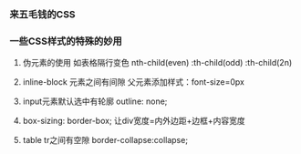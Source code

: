 ### 来五毛钱的CSS

### 一些CSS样式的特殊的妙用
1. 伪元素的使用
	如表格隔行变色
		nth-child(even) :th-child(odd) :th-child(2n)
	
2. inline-block 元素之间有间隙
		父元素添加样式：font-size=0px
	
3. input元素默认选中有轮廓
		outline: none;
		
4. box-sizing: border-box; 让div宽度=内外边距+边框+内容宽度

5. table tr之间有空隙 border-collapse:collapse;